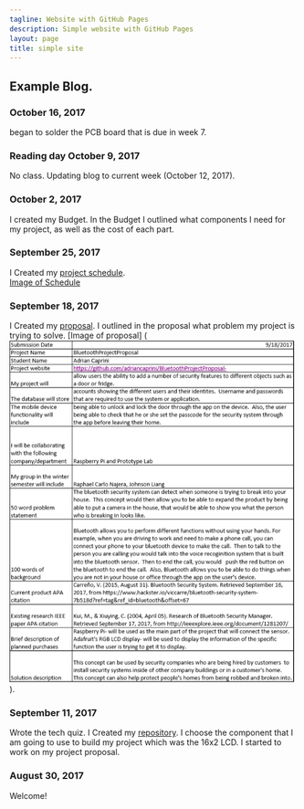 ```yaml
---
tagline: Website with GitHub Pages
description: Simple website with GitHub Pages
layout: page
title: simple site
---
```


Example Blog.
-------------

### October 16, 2017
began to solder the PCB board that is due in week 7.

### Reading day October 9, 2017
No class.
Updating blog to current week (October 12, 2017).

### October 2, 2017

I created my Budget.  In the Budget I outlined what components I need for my project, as well as the cost of each part. 

### September 25, 2017

I Created my [project schedule](https://github.com/adriancaprini/BluetoothProjectProposal-/blob/master/Hardware%20Production%20Project%20Schedule.mpp).  
[Image of Schedule](https://raw.githubusercontent.com/six0four/StudentSenseHat/master/documentation/Week3RubricforProjectSchedule.jpg)

### September 18, 2017

 I Created my [proposal](https://github.com/adriancaprini/BluetoothProjectProposal-/blob/master/ProposalContentStudentNameRev02.pdf).  I outlined in the proposal what problem my project is trying to solve. 
[Image of proposal] (<img src="https://raw.githubusercontent.com/adriancaprini/BluetoothProjectProposal-/master/Hardware%20proposal.PNG" alt="Proposal" width="500" height="600">).

### September 11, 2017

Wrote the tech quiz. I Created my [repository](https://github.com/adriancaprini/BluetoothProjectProposal-). I choose the component that I am going to use to build my project which was the 16x2 LCD. I started to work on my project proposal. 

### August 30, 2017

Welcome!
